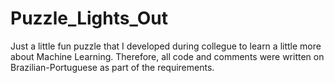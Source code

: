 # Puzzle_Lights_Out

Just a little fun puzzle that I developed during collegue to learn a little more about Machine Learning. Therefore, all code and comments were written on Brazilian-Portuguese as part of the requirements.

